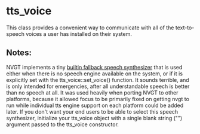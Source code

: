 # tts_voice
This class provides a convenient way to communicate with all of the text-to-speech voices a user has installed on their system.

## Notes:
NVGT implements a tiny [builtin fallback speech synthesizer](https://github.com/mattiasgustavsson/libs/blob/main/speech.h) that is used either when there is no speech engine available on the system, or if it is explicitly set with the tts_voice::set_voice() function. It sounds terrible, and is only intended for emergencies, after all understandable speech is better than no speech at all. It was used heavily when porting NVGT to other platforms, because it allowed focus to be primarily fixed on getting nvgt to run while individual tts engine support on each platform could be added later. If you don't want your end users to be able to select this speech synthesizer, initialize your tts_voice object with a single blank string ("") argument passed to the tts_voice constructor.
